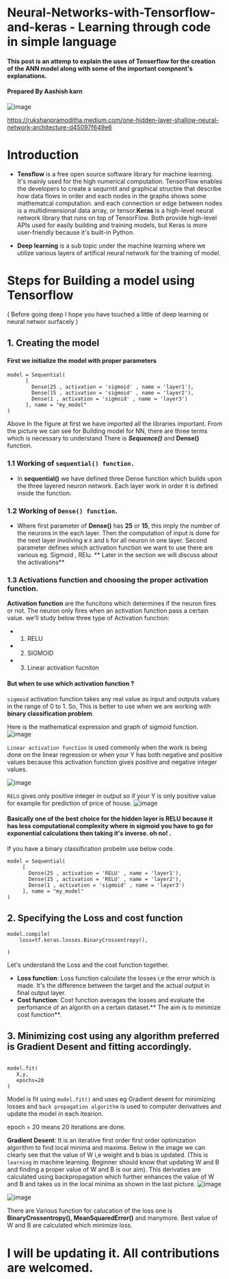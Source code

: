 # Neural-Networks-with-Tensorflow-and-keras - Learning through code in simple language

#### This post is an attemp to explain the uses of Tenserflow for the creation of the ANN model along with some of the important compnent's explanations. 

#### Prepared By Aashish karn
![image](https://user-images.githubusercontent.com/64850093/202383113-0fc6ecef-3be0-4ebb-840c-78492346be8d.png)

 https://rukshanpramoditha.medium.com/one-hidden-layer-shallow-neural-network-architecture-d45097f649e6
# Introduction

* **Tensflow**  is a free open source software library for machine learning. It's mainly used for the high numerical computation. 
TensorFlow enables the developers to create a sequrntil and graphical structire that describe how data flows in order and each nodes 
in the graphs shows some mathematcal computation.
and each connection or edge between nodes is a multidimensional data array, or tensor.**Keras** is a high-level neural network library that runs on top of TensorFlow. 
Both provide high-level APIs used for easily building and training models,
but Keras is more user-friendly because it's built-in Python.

* **Deep learning** is a sub topic under the machine learning where we utilize various layers of artifical neural network for the training of model.


<h> <h/>



# Steps for Building a model using Tensorflow
( Before going deep I hope you have touched a little of deep learning or neural networ surfacely )
## 1. Creating the model

#### First we initialize the model with proper parameters

``` 
model = Sequential(
      [               
        Dense(25 , activation = 'sigmoid' , name = 'layer1'),
        Dense(15 , activation = 'sigmoid' , name = 'layer2'),
        Dense(1 , activation = 'sigmoid' , name = 'layer3')
      ], name = "my_model" 
)                            
```

Above In the figure at first we have imported all the libraries important. From the picture we can see for Building model for NN, there are three terms which is necessary to understand
There is ***Sequence()*** and **Dense()** function.
 ### 1.1 Working of `sequential() function.`
 
 * In **sequential()** we have defined three Dense function which builds upon the three layered neuron network. Each layer work in order it is defined inside the function.
 
 
 
 ### 1.2 Working of `Dense() function`.
 * Where first parameter of **Dense()** has **25** or **15**, this imply the number of the neurons in the each layer. Then the computation of input is done for the next layer involving `W` `X` and `b` for all neuron in one layer. Second parameter defines which activation function
 we want to use there are various eg. Sigmoid , RElu. ** Later in the section we will discuss about the activations**
 
 
### 1.3 Activations function and choosing the proper activation function.
**Activation function** are the funcitons which determines if the neuron fires or not. The neuron only fires when an activation function pass a certain value. 
we'll study below three type of Activation function:

* 1. RELU
* 2. SIGMOID
* 3. Linear activation fucniton

 
 #### But when to use which activation function ?
`sigmoid` activation function takes any real value as input and outputs values in the range of 0 to 1. So, This is better to use when we are working with **binary classification problem**.

Here is the mathematical expression and graph of sigmoid function. 
![image](https://user-images.githubusercontent.com/64850093/202408899-bbeade6d-9159-4811-ae82-db77af60e9f9.png)

 
 `Linear activation function` is used commonly when the work is being done on the linear regression or when your Y has both negative and positive values because this activation function gives positive and negative integer values.
 
 

![image](https://user-images.githubusercontent.com/64850093/202415391-df176c43-a3e3-4bd2-992e-fae1b46360b2.png)

 
 
 
 `RELU` gives only positive integer in output so if your Y is only positive value for example for prediction of price of house.
  ![image](https://user-images.githubusercontent.com/64850093/202414628-0fb1de9b-5c13-4db0-9345-64a1c0bcfebd.png)
 
 #### Basically one of the best choice for the hidden layer is RELU because it has less computational complexity where in sigmoid you have to go for exponential calculations then taking it's inverse. oh no! . 
 
 If you have a binary classification probelm use below code.
 
 ```
 model = Sequential(
      [               
        Dense(25 , activation = 'RELU' , name = 'layer1'),
        Dense(15 , activation = 'RELU' , name = 'layer2'),
        Dense(1 , activation = 'sigmoid' , name = 'layer3')
      ], name = "my_model" 
) 
 ```
  


 


        










## 2. Specifying the Loss and cost function


``` 
model.compile(
    loss=tf.keras.losses.BinaryCrossentropy(),
   
)

 ```
 Let's understand the Loss and the cost function together.
 
 * **Loss function**:  Loss function calculate the losses i,e the error which is made. It's the difference between the target and the actual output in final output layer.
 * **Cost function**: Cost function averages the losses and evaluate the perfomance of an algorith on a certain dataset.** The aim is to minimize cost function**.
 
 ## 3. Minimizing cost using any algorithm preferred is **Gradient Desent** and fitting accordingly.
 
 ```
 
 model.fit(
    X,y,
    epochs=20
)
 
 ```
 Model is fit using `model.fit()` and uses eg Gradient desent for minimizing losses and `back propagation algorithm` is used to computer derivatives and update the model
 in each itearion.
 
 epoch  = 20 means 20 iterations are done.
 
 **Gradient Desent**: It is an iterative first order first order optimization algorithm to find local minima and maxima.
 Below in the image we can clearly see that the value of W i,e weight and b bias is updated. (This is `learning` in machine learning. Beginner should know that updating W and B and finding a proper value of W and B is our aim). This derivaties are calculated using backpropagation which further enhances the value of W and B and takes us in the local minima as shown in the last picture.
 ![image](https://user-images.githubusercontent.com/64850093/202390052-01607ba3-d71d-4f61-a929-b7c40d9408a4.png)

 
 ![image](https://user-images.githubusercontent.com/64850093/202387618-ad18e6c4-b977-4316-98a2-172d416d8f84.png)
 
 
 
 
 There are Various function for calucation of the loss one is **BinaryCrossentropy(), MeanSquaredError()** and manymore. Best value of W and B are calculated which minimize loss.

 # I will be updating it. All contributions are welcomed.




















